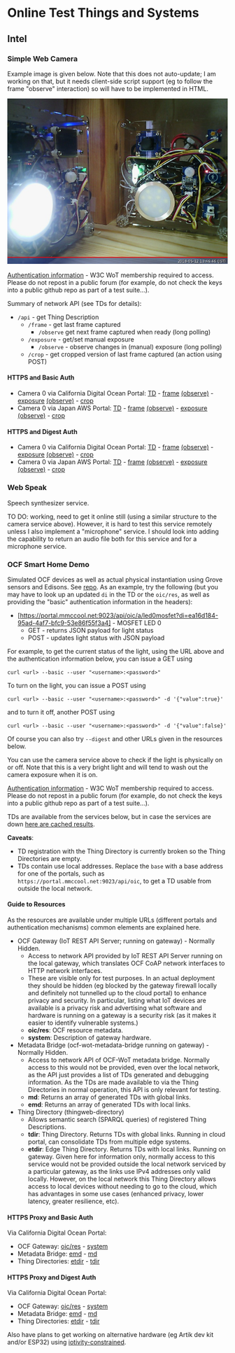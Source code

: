 # Online Test Things and Systems

## Intel

### Simple Web Camera
Example image is given below.  Note that this does not auto-update; I am working on that, but it needs client-side script support (eg to follow the frame "observe" interaction) so will have to be implemented in HTML.

![Example image from camera 0](IMAGES/intel_light_observe.jpeg)

[Authentication information](https://lists.w3.org/Archives/Member/member-wot-ig/2018May/0000.html) - W3C WoT membership required to access.  Please do not repost in a public forum (for example, do not check the keys into a public github repo as part of a test suite...).

Summary of network API (see TDs for details):
* `/api` - get Thing Description
    * `/frame` - get last frame captured
        - `/observe` get next frame captured when ready (long polling)
    * `/exposure` - get/set manual exposure
        - `/observe` - observe changes in (manual) exposure (long polling)
    * `/crop` - get cropped version of last frame captured (an action using POST)
          
#### HTTPS and Basic Auth
* Camera 0 via California Digital Ocean Portal:
    [TD](https://portal.mmccool.net:28443/api) -
    [frame](https://portal.mmccool.net:28443/api/frame)
          [(observe)](https://portal.mmccool.net:28443/api/frame/observe) -
    [exposure](https://portal.mmccool.net:28443/api/exposure)
          [(observe)](https://portal.mmccool.net:28443/api/exposure/observe) -
    [crop](https://portal.mmccool.net:28443/api/crop)
* Camera 0 via Japan AWS Portal:
    [TD](https://tiktok.mmccool.org:28443/api) -
    [frame](https://tiktok.mmccool.org:28443/api/frame)
          [(observe)](https://tiktok.mmccool.org:28443/api/frame/observe) -
    [exposure](https://tiktok.mmccool.org:28443/api/exposure)
          [(observe)](https://tiktok.mmccool.org:28443/api/exposure/observe) -
    [crop](https://tiktok.mmccool.org:28443/api/crop)

#### HTTPS and Digest Auth
* Camera 0 via California Digital Ocean Portal:
    [TD](https://portal.mmccool.net:28444/api) -
    [frame](https://portal.mmccool.net:28444/api/frame)
           [(observe)](https://portal.mmccool.net:28444/api/frame/observe) -
    [exposure](https://portal.mmccool.net:28444/api/exposure)
           [(observe)](https://portal.mmccool.net:28444/api/exposure/observe) -
    [crop](https://portal.mmccool.net:28444/api/crop)
* Camera 0 via Japan AWS Portal:
    [TD](https://tiktok.mmccool.org:28444/api) -
    [frame](https://tiktok.mmccool.org:28444/api/frame)
           [(observe)](https://tiktok.mmccool.org:28444/api/frame/observe) -
    [exposure](https://tiktok.mmccool.org:28444/api/exposure)
           [(observe)](https://tiktok.mmccool.org:28444/api/exposure/observe) -
    [crop](https://tiktok.mmccool.org:28444/api/crop)
    
      
### Web Speak
Speech synthesizer service.

TO DO: working, need to get it online still (using a similar structure to the camera service above).
However, it is hard to test this service
remotely unless I also implement a "microphone" service.
I should look into adding the capability to return an
audio file both for this service and for a microphone service.

### OCF Smart Home Demo
Simulated OCF devices as well as actual physical instantiation using Grove sensors and Edisons.
See [repo](https://github.com/intel/SmartHome-Demo).  As an example, try the following (but you may have to
look up an updated `di` in the TD or the `oic/res`, as well as providing the "basic" authentication information in the headers):
* [https://portal.mmccool.net:9023/api/oic/a/led0mosfet?di=ea16d184-95ad-4af7-bfc9-53e86f55f3a4] - MOSFET LED 0
    - GET - returns JSON payload for light status
    - POST - updates light status with JSON payload
    
For example, to get the current status of the light, using the URL above and the authentication information below,
you can issue a GET using
```
curl <url> --basic --user "<username>:<password>"
```
To turn on the light, you can issue a POST using
```
curl <url> --basic --user "<username>:<password>" -d '{"value":true}'
```
and to turn it off, another POST using
```
curl <url> --basic --user "<username>:<password>" -d '{"value":false}'
```
Of course you can also try `--digest` and other URLs given in the resources below.
    
You can use the camera service above to check if the light is physically on or off.  Note that this is a very
bright light and will tend to wash out the camera exposure when it is on.

[Authentication information](https://lists.w3.org/Archives/Member/member-wot-ig/2018May/0003.html) - W3C WoT membership required to access.  Please do not repost in a public forum (for example, do not check the keys into a public github repo as part of a test suite...).

TDs are available from the services below, but in case the services
are down [here are cached results](intel_sample_tds.jsonld).

**Caveats**:
* TD registration with the Thing Directory is currently broken so the Thing Directories are empty.
* TDs contain use local addresses.  Replace the `base` with a base address for one of the portals, such
  as `https://portal.mmccool.net:9023/api/oic`, to get a TD usable from outside the local network.
  
#### Guide to Resources
As the resources are available under multiple URLs (different portals and authentication mechanisms)
common elements are explained here.
* OCF Gateway (IoT REST API Server; running on gateway) - Normally Hidden.
    - Access to network API provided by IoT REST API Server running on the local gateway,
      which translates OCF CoAP network interfaces to HTTP network interfaces.
    - These are visible only for test purposes.  In an actual deployment they should be hidden (eg 
      blocked by the gateway firewall locally and definitely not tunnelled up to the cloud portal)
      to enhance privacy and security.  In particular, listing what IoT devices are available is
      a privacy risk and advertising what software and hardware is running
      on a gateway is a security risk (as it makes it easier to identify vulnerable systems.)
    - **oic/res**: OCF resource metadata.
    - **system**: Description of gateway hardware. 
* Metadata Bridge (ocf-wot-metadata-bridge running on gateway) - Normally Hidden.
    - Access to network API of OCF-WoT metadata bridge.
      Normally access to this would not
      be provided, even over the local network, as the API just provides a list of TDs generated and
      debugging information.  As the TDs are made available to via the Thing Directories in normal
      operation, this API is only relevant for testing.
    - **md**: Returns an array of generated TDs with global links.
    - **emd**: Returns an array of generated TDs with local links.
* Thing Directory (thingweb-directory)
    - Allows semantic search (SPARQL queries) of registered Thing Descriptions.
    - **tdir**: Thing Directory.  Returns TDs with global links.  Running in cloud portal, can consolidate TDs from
      multiple edge systems.
    - **etdir**: Edge Thing Directory.  Returns TDs with local links.  Running on gateway.
      Given here for information only, normally access to this service would not be provided outside the local
      network serviced by a particular gateway, as the links use IPv4 addresses only valid locally.
      However, on the local network this 
      Thing Directory allows access to local devices without needing to go to the cloud, which has advantages
      in some use cases (enhanced privacy, lower latency, greater resilience, etc).

#### HTTPS Proxy and Basic Auth
Via California Digital Ocean Portal:
* OCF Gateway: [oic/res](https://portal.mmccool.net:9023/api/oic/res) -
               [system](https://portal.mmccool.net:9023/api/system)
* Metadata Bridge: [emd](https://portal.mmccool.net:9029) -
                   [md](https://portal.mmccool.net:9031)
* Thing Directories: [etdir](https://portal.mmccool.net:9025) -
                     [tdir](https://portal.mmccool.net:9027)
    
#### HTTPS Proxy and Digest Auth
Via California Digital Ocean Portal:
* OCF Gateway: [oic/res](https://portal.mmccool.net:9024/api/oic/res) -
               [system](https://portal.mmccool.net:9024/api/system)
* Metadata Bridge: [emd](https://portal.mmccool.net:9030) -
                   [md](https://portal.mmccool.net:9032)
* Thing Directories: [etdir](https://portal.mmccool.net:9026) -
                     [tdir](https://portal.mmccool.net:9028)

Also have plans to get working on
alternative hardware (eg Artik dev kit and/or ESP32) using 
[iotivity-constrained](https://github.com/iotivity/iotivity-constrained).

